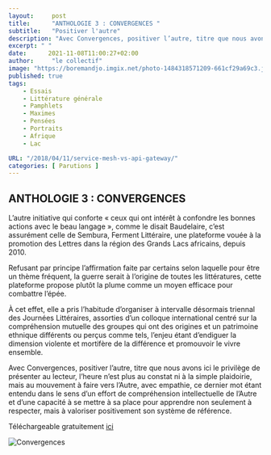 ```yaml
---
layout:     post
title:      "ANTHOLOGIE 3 : CONVERGENCES "
subtitle:   "Positiver l'autre"
description: "Avec Convergences, positiver l’autre, titre que nous avons ici le privilège de présenter au lecteur, l’heure n’est plus au constat ni à la simple plaidoirie, mais au mouvement à faire vers l’Autre, avec empathie, ce dernier mot étant entendu dans le sens d’un effort de compréhension intellectuelle de l’Autre et d’une capacité à se mettre à sa place pour apprendre non seulement à respecter, mais à valoriser positivement son système de référence. "
excerpt: " "
date:      2021-11-08T11:00:27+02:00
author:     "le collectif"
image: "https://boremandjo.imgix.net/photo-1484318571209-661cf29a69c3.jpg"
published: true
tags:
    - Essais
    - Littérature générale
    - Pamphlets
    - Maximes
    - Pensées
    - Portraits 
    - Afrique
    - Lac

URL: "/2018/04/11/service-mesh-vs-api-gateway/"
categories: [ Parutions ]
---
```



## ANTHOLOGIE 3 : CONVERGENCES

L’autre initiative qui conforte « ceux qui ont intérêt à confondre les bonnes actions avec le beau langage », comme le disait Baudelaire, c’est assurément celle de Sembura, Ferment Littéraire, une plateforme vouée à la promotion des Lettres dans la région des Grands Lacs africains, depuis 2010. 

Refusant par principe l’affirmation faite par certains selon laquelle pour être un thème fréquent, la guerre serait à l’origine de toutes les littératures, cette plateforme propose plutôt la plume comme un moyen efficace pour combattre l’épée.

À cet effet, elle a pris l’habitude d’organiser à intervalle désormais triennal des Journées Littéraires, assorties d’un colloque international centré sur la compréhension mutuelle des groupes qui ont des origines et un patrimoine ethnique différents ou perçus comme tels, l’enjeu étant d’endiguer la dimension violente et mortifère de la différence et promouvoir le vivre ensemble.

Avec Convergences, positiver l’autre, titre que nous avons ici le privilège de présenter au lecteur, l’heure n’est plus au constat ni à la simple plaidoirie, mais au mouvement à faire vers l’Autre, avec empathie, ce dernier mot étant entendu dans le sens d’un effort de compréhension intellectuelle de l’Autre et d’une capacité à se mettre à sa place pour apprendre non seulement à respecter, mais à valoriser positivement son système de référence.


Téléchargeable gratuitement [ici](https://lacroiseedeschemins.ma/produit/convergences-positiver-lautreanthologie-3plateforme-des-ecrivains-des-grands-lacs-africains/)<BR>

![Convergences](https://boremandjo.imgix.net/9789920753265_Convergences-Positiver-l%E2%80%99autre.jpg)



[](/img/sembura.jpg)



